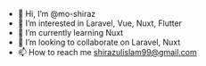 - 👋 Hi, I’m @mo-shiraz
- 👀 I’m interested in Laravel, Vue, Nuxt, Flutter
- 🌱 I’m currently learning Nuxt
- 💞️ I’m looking to collaborate on Laravel, Nuxt
- 📫 How to reach me shirazulislam99@gmail.com

<!---
mo-shiraz/mo-shiraz is a ✨ special ✨ repository because its `README.md` (this file) appears on your GitHub profile.
You can click the Preview link to take a look at your changes.
--->
